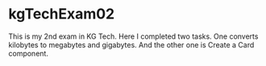 # kgTechExam02
This is my 2nd exam in KG Tech. Here I completed two tasks. One converts kilobytes to megabytes and gigabytes. And the other one is Create a Card component.
